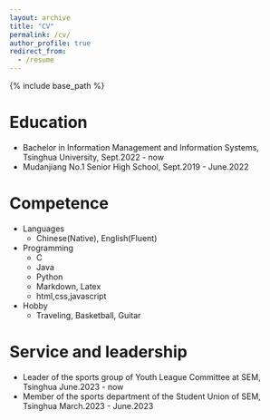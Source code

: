 ```yaml
---
layout: archive
title: "CV"
permalink: /cv/
author_profile: true
redirect_from:
  - /resume
---
```


{% include base_path %}

Education
======
* Bachelor in Information Management and Information Systems, Tsinghua University, Sept.2022 - now
* Mudanjiang No.1 Senior High School, Sept.2019 - June.2022
  
Competence
======
* Languages
  * Chinese(Native), English(Fluent)
* Programming
  * C
  * Java 
  * Python
  * Markdown, Latex
  * html,css,javascript
* Hobby
  * Traveling, Basketball, Guitar
    
Service and leadership
======
* Leader of the sports group of Youth League Committee at SEM, Tsinghua June.2023 - now
* Member of the sports department of the Student Union of SEM, Tsinghua March.2023 - June.2023
